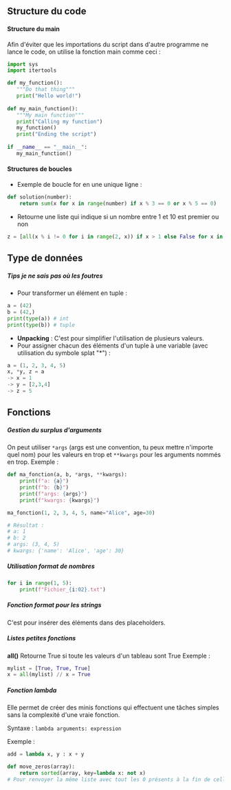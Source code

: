 
## Structure du code

#### Structure du main
 Afin d'éviter que les importations du script dans d'autre programme ne lance le code, on utilise la fonction main comme ceci :
 ```python
import sys  
import itertools  
 
def my_function():  
    """Do that thing"""  
    print("Hello world!")  
  
def my_main_function():  
    """My main function"""  
    print("Calling my function")  
    my_function()  
    print("Ending the script")  
  
if __name__ == "__main__":  
    my_main_function()
 ```

#### Structures de boucles

- Exemple de boucle for en une unique ligne :
```python
def solution(number):
    return sum(x for x in range(number) if x % 3 == 0 or x % 5 == 0)
```
- Retourne une liste qui indique si un nombre entre 1 et 10 est premier ou non
```python
z = [all(x % i != 0 for i in range(2, x)) if x > 1 else False for x in range(1, 11)]
```

## Type de données

##### Tips je ne sais pas où les foutres
- Pour transformer un élément en tuple :
```python
a = (42)
b = (42,)
print(type(a)) # int
print(type(b)) # tuple
```
- **Unpacking** : C'est pour simplifier l'utilisation de plusieurs valeurs.
- Pour assigner chacun des éléments d'un tuple à une variable (avec utilisation du symbole splat "*") :
```python
a = (1, 2, 3, 4, 5)
x, *y, z = a
-> x = 1
-> y = [2,3,4]
-> z = 5

```

## Fonctions

##### Gestion du surplus d'arguments
On peut utiliser `*args` (args est une convention, tu peux mettre n'importe quel nom) pour les valeurs en trop et `**kwargs` pour les arguments nommés en trop.
Exemple :
```python
def ma_fonction(a, b, *args, **kwargs):
    print(f"a: {a}")
    print(f"b: {b}")
    print(f"args: {args}")
    print(f"kwargs: {kwargs}")

ma_fonction(1, 2, 3, 4, 5, name="Alice", age=30)

# Résultat :
# a: 1
# b: 2
# args: (3, 4, 5)
# kwargs: {'name': 'Alice', 'age': 30}

```

##### Utilisation format de nombres

```python
for i in range(1, 5):
    print(f"Fichier_{i:02}.txt")
```
##### Fonction format pour les strings
C'est pour insérer des éléments dans des placeholders.

##### Listes petites fonctions

**all()**
Retourne True si toute les valeurs d'un tableau sont True
Exemple :
```python
mylist = [True, True, True]  
x = all(mylist) // x = True
```

##### Fonction lambda
Elle permet de créer des minis fonctions qui effectuent une tâches simples sans la complexité d'une vraie fonction.

Syntaxe :
`lambda arguments: expression`

Exemple : 
```python
add = lambda x, y : x + y
```

```python
def move_zeros(array):
	return sorted(array, key=lambda x: not x)
# Pour renvoyer la même liste avec tout les 0 présents à la fin de celle ci
```
